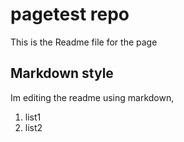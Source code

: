 # pagetest repo

This is the Readme file for the page

## Markdown style

Im editing the readme using markdown,

1. list1
2. list2

